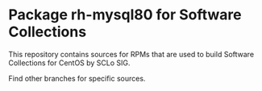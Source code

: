 # Package rh-mysql80 for Software Collections

This repository contains sources for RPMs that are used
to build Software Collections for CentOS by SCLo SIG.

Find other branches for specific sources.
